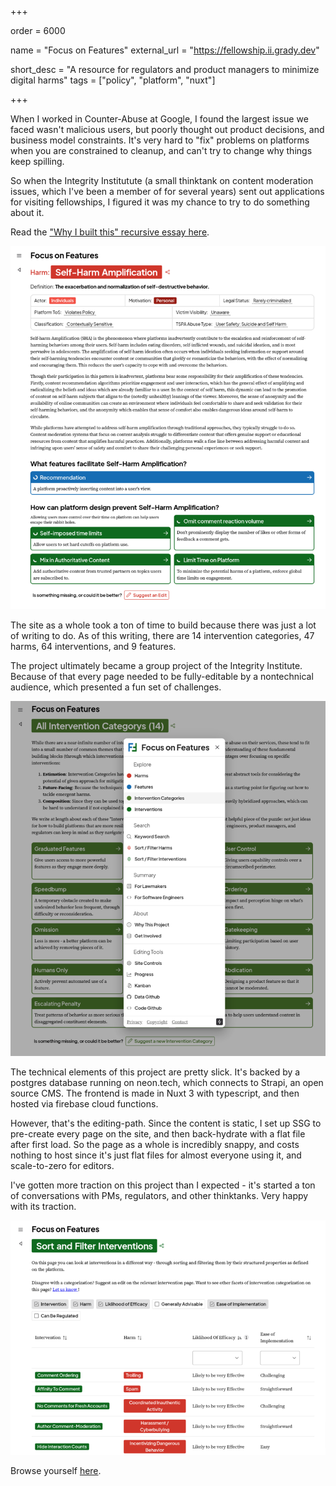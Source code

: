 +++

order = 6000 

name = "Focus on Features"
external_url = "https://fellowship.ii.grady.dev"

short_desc = "A resource for regulators and product managers to minimize digital harms"
tags = ["policy", "platform", "nuxt"]

+++

When I worked in Counter-Abuse at Google, I found the largest issue we faced
wasn't malicious users, but poorly thought out product decisions, and business
model constraints. It's very hard to "fix" problems on platforms when you are
constrained to cleanup, and can't try to change why things keep spilling.

So when the Integrity Institutute (a small thinktank on content moderation issues, 
which I've been a member of for several years) sent out applications for visiting
fellowships, I figured it was my chance to try to do something about it.

Read the ["Why I built this" recursive essay here](https://fellowship.ii.grady.dev/about/why).

![The "Self-Harm amplification" page on the FOF website.](/img/fof_1.png)

The site as a whole took a ton of time to build because there was just a lot of writing to do.
As of this writing, there are 14 intervention categories, 47 harms, 64 interventions, and 9 features.

The project ultimately became a group project of the Integrity Institute. Because of that
every page needed to be fully-editable by a nontechnical audience, which presented a fun set of
challenges.

![The editing menu the FOF website.](/img/fof_3.png)

The technical elements of this project are pretty slick. It's backed by a postgres
database running on neon.tech, which connects to Strapi, an open source CMS.
The frontend is made in Nuxt 3 with typescript, and then hosted via firebase cloud functions.

However, that's the editing-path. Since the content is static, I set up SSG to
pre-create every page on the site, and then back-hydrate with a flat file after 
first load. So the page as a whole is incredibly snappy, and costs nothing to host
since it's just flat files for almost everyone using it, and scale-to-zero for editors.

I've gotten more traction on this project than I expected - it's started a ton of conversations
with PMs, regulators, and other thinktanks. Very happy with its traction.

![A filter view tailored for folks trying to find the most helpful/least costly interventions](/img/fof_2.png)

Browse yourself [here](https://fellowship.ii.grady.dev).
